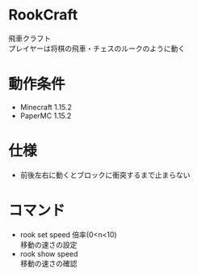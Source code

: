 # RookCraft  
飛車クラフト   
プレイヤーは将棋の飛車・チェスのルークのように動く　　

# 動作条件  
- Minecraft 1.15.2  
- PaperMC 1.15.2  

# 仕様  
- 前後左右に動くとブロックに衝突するまで止まらない  

# コマンド  
- rook set speed 倍率(0<n<10)  
移動の速さの設定
- rook show speed  
移動の速さの確認